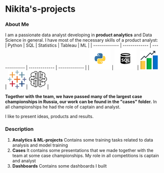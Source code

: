 # Nikita's-projects
### About Me
I am a passionate data analyst developing in **product analytics** and Data Science in general.
I have most of the necessary skills of a product analyst:
| Python  | SQL | Statistics | Tableau | ML |
| ------------- | ------------- | ------------- | ------------- | ------------- |
|<img src="https://github.com/BodBodBod/Icons/blob/main/python.svg" title="Python"  alt="Python" width="70" height="70"/> |  <img src="https://github.com/BodBodBod/Icons/blob/main/sql.svg" title="SQL"  alt="SQL" width="70" height="70"/> |  <img src="https://github.com/BodBodBod/Icons/blob/main/statistics-svgrepo-com.svg" title="Stats" alt="Stats" width="60" height="60"/> |  <img src="https://github.com/BodBodBod/Icons/blob/main/tableau-software.svg" title="Visual" alt="Visual" width="60" height="60"/>|  <img src="https://github.com/BodBodBod/Icons/blob/main/machine-learning-01-svgrepo-com.svg" title="ML" alt="ML" width="60" height="60"/>|

**Together with the team, we have passed many of the largest case championships in Russia, our work can be found in the "cases" folder.**
In all championships he had the role of captain and analyst.

I like to present ideas, products and results.

### Description
1. **Analytics & ML-projects**
Сontains some training tasks related to data analysis and model training
2. **Cases**
It contains some presentations that we made together with the team at some case championships.
My role in all competitions is captain and analyst
3. **Dashboards**
Contains some dashboards I built

